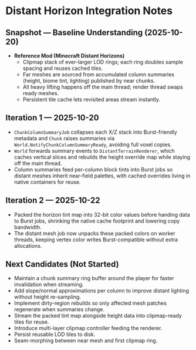 # Distant Horizon Integration Notes

## Snapshot — Baseline Understanding (2025-10-20)
- **Reference Mod (Minecraft Distant Horizons)**  
  - Clipmap stack of ever-larger LOD rings; each ring doubles sample spacing and reuses cached tiles.  
  - Far meshes are sourced from accumulated column summaries (height, biome tint, lighting) published by near chunks.  
  - All heavy lifting happens off the main thread; render thread swaps ready meshes.  
  - Persistent tile cache lets revisited areas stream instantly.

## Iteration 1 — 2025-10-20
- `ChunkColumnSummaryJob` collapses each X/Z stack into Burst-friendly metadata and `Chunk` raises summaries via `World.NotifyChunkColumnSummaryReady`, avoiding full voxel copies.
- `World` forwards summary events to `DistantTerrainRenderer`, which caches vertical slices and rebuilds the height override map while staying off the main thread.
- Column summaries feed per-column block tints into Burst jobs so distant meshes inherit near-field palettes, with cached overrides living in native containers for reuse.

## Iteration 2 — 2025-10-22
- Packed the horizon tint map into 32-bit color values before handing data to Burst jobs, shrinking the native cache footprint and lowering copy bandwidth.
- The distant mesh job now unpacks these packed colors on worker threads, keeping vertex color writes Burst-compatible without extra allocations.

## Next Candidates (Not Started)
- Maintain a chunk summary ring buffer around the player for faster invalidation when streaming.  
- Add slope/normal approximations per column to improve distant lighting without height re-sampling.  
- Implement dirty-region rebuilds so only affected mesh patches regenerate when summaries change.  
- Stream the packed tint map alongside height data into clipmap-ready tiles for reuse.  
- Introduce multi-layer clipmap controller feeding the renderer.  
- Persist reusable LOD tiles to disk.  
- Seam-morphing between near mesh and first clipmap ring.
